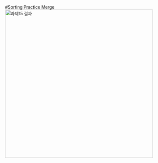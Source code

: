 #Sorting Practice Merge
<img width="483" alt="과제15 결과" src="https://github.com/romians/C-Assignment15/assets/129321542/b2db10d4-6d94-4039-8397-cfc5cec97264">
